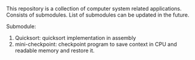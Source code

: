 This repository is a collection of computer system related applications. Consists of submodules. List of submodules can be updated in the future.

Submodule:

1. Quicksort: quicksort implementation in assembly
2. mini-checkpoint: checkpoint program to save context in CPU and readable memory and restore it.
